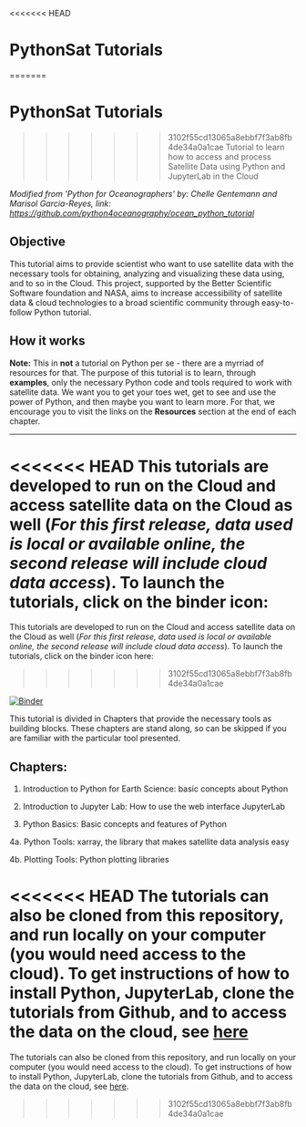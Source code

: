 <<<<<<< HEAD
# PythonSat Tutorials
=======
# PythonSat Tutorials 
>>>>>>> 3102f55cd13065a8ebbf7f3ab8fb4de34a0a1cae
Tutorial to learn how to access and process Satellite Data using Python and JupyterLab in the Cloud

_Modified from 'Python for Oceanographers' by: Chelle Gentemann and Marisol Garcia-Reyes, link: https://github.com/python4oceanography/ocean_python_tutorial_

## Objective
This tutorial aims to provide scientist who want to use satellite data with the necessary tools for obtaining, analyzing and visualizing these data using, and to so in the Cloud. This project, supported by the Better Scientific Software foundation and NASA, aims to increase accessibility of satellite data & cloud technologies to a broad scientific community through easy-to-follow Python tutorial.

## How it works 
__Note:__ This in __not__ a tutorial on Python per se - there are a myrriad of resources for that. The purpose of this tutorial is to learn, through __examples__, only the necessary Python code and tools required to work with satellite data. We want you to get your toes wet, get to see and use the power of Python, and then maybe you want to learn more. For that, we encourage you to visit the links on the __Resources__ section at the end of each chapter. 

***
<<<<<<< HEAD
This tutorials are developed to run on the Cloud and access satellite data on the Cloud as well (_For this first release, data used is local or available online, the second release will include cloud data access_). To launch the tutorials, click on the binder icon: 
=======
This tutorials are developed to run on the Cloud and access satellite data on the Cloud as well (_For this first release, data used is local or available online, the second release will include cloud data access_). To launch the tutorials, click on the binder icon here: 
>>>>>>> 3102f55cd13065a8ebbf7f3ab8fb4de34a0a1cae

[![Binder](https://mybinder.org/badge_logo.svg)](https://mybinder.org/v2/gh/marisolgr/python_sat_tutorials/HEAD)

This tutorial is divided in Chapters that provide the necessary tools as building blocks. These chapters are stand along, so can be skipped if you are familiar with the particular tool presented. 

## Chapters:

1. Introduction to Python for Earth Science: basic concepts about Python

2. Introduction to Jupyter Lab: How to use the web interface JupyterLab

3. Python Basics: Basic concepts and features of Python

4a. Python Tools: xarray, the library that makes satellite data analysis easy

4b. Plotting Tools: Python plotting libraries

<<<<<<< HEAD
The tutorials can also be cloned from this repository, and run locally on your computer (you would need access to the cloud). To get instructions of how to install Python, JupyterLab, clone the tutorials from Github, and to access the data on the cloud, see [here](https://github.com/marisolgr/python_sat_tutorials/blob/main/Python_Installation.md)
=======
The tutorials can also be cloned from this repository, and run locally on your computer (you would need access to the cloud). To get instructions of how to install Python, JupyterLab, clone the tutorials from Github, and to access the data on the cloud, see [here](https://github.com/marisolgr/python_sat_tutorials/blob/main/Python_Installation.md).
>>>>>>> 3102f55cd13065a8ebbf7f3ab8fb4de34a0a1cae
